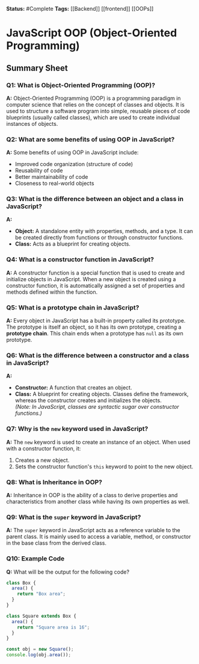 
**Status:**  #Complete 
**Tags:**  [[Backend]] [[frontend]] [[OOPs]]
# JavaScript OOP (Object-Oriented Programming)

## Summary Sheet

### Q1: What is Object-Oriented Programming (OOP)?
**A:** Object-Oriented Programming (OOP) is a programming paradigm in computer science that relies on the concept of classes and objects. It is used to structure a software program into simple, reusable pieces of code blueprints (usually called classes), which are used to create individual instances of objects.

### Q2: What are some benefits of using OOP in JavaScript?
**A:** Some benefits of using OOP in JavaScript include:
- Improved code organization (structure of code)
- Reusability of code
- Better maintainability of code
- Closeness to real-world objects

### Q3: What is the difference between an object and a class in JavaScript?
**A:** 
- **Object:** A standalone entity with properties, methods, and a type. It can be created directly from functions or through constructor functions.
- **Class:** Acts as a blueprint for creating objects.

### Q4: What is a constructor function in JavaScript?
**A:** A constructor function is a special function that is used to create and initialize objects in JavaScript. When a new object is created using a constructor function, it is automatically assigned a set of properties and methods defined within the function.

### Q5: What is a prototype chain in JavaScript?
**A:** Every object in JavaScript has a built-in property called its prototype. The prototype is itself an object, so it has its own prototype, creating a **prototype chain**. This chain ends when a prototype has `null` as its own prototype.

### Q6: What is the difference between a constructor and a class in JavaScript?
**A:** 
- **Constructor:** A function that creates an object. 
- **Class:** A blueprint for creating objects. Classes define the framework, whereas the constructor creates and initializes the objects.  
  *(Note: In JavaScript, classes are syntactic sugar over constructor functions.)*

### Q7: Why is the `new` keyword used in JavaScript?
**A:** The `new` keyword is used to create an instance of an object. When used with a constructor function, it:
1. Creates a new object.
2. Sets the constructor function's `this` keyword to point to the new object.

### Q8: What is Inheritance in OOP?
**A:** Inheritance in OOP is the ability of a class to derive properties and characteristics from another class while having its own properties as well.

### Q9: What is the `super` keyword in JavaScript?
**A:** The `super` keyword in JavaScript acts as a reference variable to the parent class. It is mainly used to access a variable, method, or constructor in the base class from the derived class.

### Q10: Example Code
**Q:** What will be the output for the following code?  
```javascript
class Box {
  area() {
    return "Box area";
  }
}

class Square extends Box {
  area() {
    return "Square area is 16";
  }
}

const obj = new Square();
console.log(obj.area());
